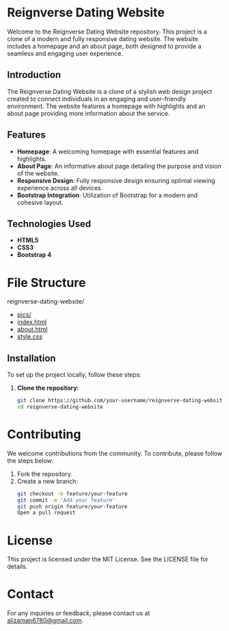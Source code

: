 # Reignverse Dating Website

Welcome to the Reignverse Dating Website repository. This project is a clone of a modern and fully responsive dating website. The website includes a homepage and an about page, both designed to provide a seamless and engaging user experience.

## Introduction

The Reignverse Dating Website is a clone of a stylish web design project created to connect individuals in an engaging and user-friendly environment. The website features a homepage with highlights and an about page providing more information about the service.

## Features

- **Homepage**: A welcoming homepage with essential features and highlights.
- **About Page**: An informative about page detailing the purpose and vision of the website.
- **Responsive Design**: Fully responsive design ensuring optimal viewing experience across all devices.
- **Bootstrap Integration**: Utilization of Bootstrap for a modern and cohesive layout.

## Technologies Used

- **HTML5**
- **CSS3**
- **Bootstrap 4**

# File Structure

 reignverse-dating-website/
- [pics/](pics/)
- [index.html](index.html)
- [about.html](about.html)
- [style.css](style.css)

## Installation

To set up the project locally, follow these steps:

1. **Clone the repository:**
   ```bash
   git clone https://github.com/your-username/reignverse-dating-website.git
   cd reignverse-dating-website
   
# Contributing

We welcome contributions from the community. To contribute, please follow the steps below:

1. Fork the repository.
2. Create a new branch:
   ```bash
   git checkout -b feature/your-feature
   git commit -m 'Add your feature'
   git push origin feature/your-feature
   Open a pull request

# License
This project is licensed under the MIT License. See the LICENSE file for details.

# Contact
For any inquiries or feedback, please contact us at alizaman6780@gmail.com.
